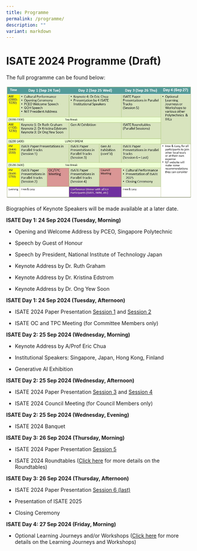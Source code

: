 ```yaml
---
title: Programme
permalink: /programme/
description: ""
variant: markdown
---
```

<h1>ISATE 2024 Programme (Draft)</h1>
<p>The full programme can be found below:</p>

![](/images/Updated_ISATE_Overall_Program_for_Web_Site_Use.jpg)

<p>Biographies of Keynote Speakers will be made available at a later date.</p>
<p><strong>ISATE Day 1: 24 Sep 2024 (Tuesday, Morning)</strong>
</p>
<ul data-tight="true" class="tight">
<li>
<p>Opening and Welcome Address by PCEO, Singapore Polytechnic</p>
</li>
<li>
<p>Speech by Guest of Honour</p>
</li>
<li>
<p>Speech by President, National Institute of Technology Japan</p>
</li>
<li>
<p>Keynote Address by Dr. Ruth Graham</p>
</li>
<li>
<p>Keynote Address by Dr. Kristina Edstrom</p>
</li>
<li>
<p>Keynote Address by Dr. Ong Yew Soon</p>
</li>
</ul>
<p><strong>ISATE Day 1: 24 Sep 2024 (Tuesday, Afternoon)</strong>
</p>
<ul data-tight="true" class="tight">
<li>
	<p>ISATE 2024 Paper Presentation <a target="_blank" href="/isate-2024-session-1/">Session 1</a> and <a target="_blank" href="/isate-2024-session-2/">Session 2</a></p>
</li>
<li>
<p>ISATE OC and TPC Meeting (for Committee Members only)</p>
</li>
</ul>
<p><strong>ISATE Day 2: 25 Sep 2024 (Wednesday, Morning)</strong>
</p>
<ul data-tight="true" class="tight">
<li>
<p>Keynote Address by A/Prof Eric Chua</p>
</li>
<li>
<p>Institutional Speakers: Singapore, Japan, Hong Kong, Finland</p>
</li>
<li>
<p>Generative AI Exhibition</p>
</li>
</ul>
<p><strong>ISATE Day 2: 25 Sep 2024 (Wednesday, Afternoon)</strong>
</p>
<ul data-tight="true" class="tight">
<li>
	<p>ISATE 2024 Paper Presentation <a target="_blank" href="/isate-2024-session-3/">Session 3</a> and <a target="_blank" href="/isate-2024-session-4/">Session 4</a></p>
</li>
<li>
<p>ISATE 2024 Council Meeting (for Council Members only)</p>
</li>
</ul>
<p><strong>ISATE Day 2: 25 Sep 2024 (Wednesday, Evening)</strong>
</p>
<ul data-tight="true" class="tight">
<li>
<p>ISATE 2024 Banquet</p>
</li>
</ul>
<p><strong>ISATE Day 3: 26 Sep 2024 (Thursday, Morning)</strong>
</p>
<ul data-tight="true" class="tight">
<li>
	<p>ISATE 2024 Paper Presentation <a target="_blank" href="/isate-2024-session-5/">Session 5</a></p>
</li>
<li>
<p>ISATE 2024 Roundtables (<a target="_blank" href="/roundtables-learning-journeys-and-workshops/">Click here</a> for more details on the Roundtables)</p>
</li>
</ul>
<p><strong>ISATE Day 3: 26 Sep 2024 (Thursday, Afternoon)</strong>
</p>
<ul data-tight="true" class="tight">
<li>
<p>ISATE 2024 Paper Presentation <a target="_blank" href="/isate-2024-session-6/">Session 6 (last)</a></p>
</li>
<li>
<p>Presentation of ISATE 2025</p>
</li>
<li>
<p>Closing Ceremony</p>
</li>
</ul>
<p><strong>ISATE Day 4: 27 Sep 2024 (Friday, Morning)</strong>
</p>
<ul data-tight="true" class="tight">
<li>
<p>Optional Learning Journeys and/or Workshops (<a target="_blank" href="/roundtables-learning-journeys-and-workshops/">Click here</a> for more details on the Learning Journeys and Workshops)</p>
</li>
</ul>
<p></p>